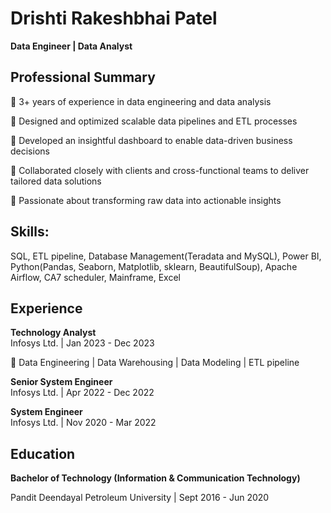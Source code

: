 # Drishti Rakeshbhai Patel

**Data Engineer | Data Analyst**

## Professional Summary

🔹 3+ years of experience in data engineering and data analysis

🔹 Designed and optimized scalable data pipelines and ETL processes

🔹 Developed an insightful dashboard to enable data-driven business decisions

🔹 Collaborated closely with clients and cross-functional teams to deliver tailored data solutions

🔹 Passionate about transforming raw data into actionable insights  


## Skills:

SQL, ETL pipeline, Database Management(Teradata and MySQL), Power BI, Python(Pandas, Seaborn, Matplotlib, sklearn, BeautifulSoup), Apache Airflow, CA7 scheduler, Mainframe, Excel


## Experience

**Technology Analyst**  
Infosys Ltd. | Jan 2023 - Dec 2023  

🔹 Data Engineering | Data Warehousing | Data Modeling | ETL pipeline

 
**Senior System Engineer**  
Infosys Ltd. | Apr 2022 - Dec 2022  


 **System Engineer**  
Infosys Ltd. | Nov 2020 - Mar 2022  



## Education

**Bachelor of Technology (Information & Communication Technology)**

Pandit Deendayal Petroleum University | Sept 2016 - Jun 2020

<!--
**Drishti-Patel-98/Drishti-Patel-98** is a ✨ _special_ ✨ repository because its `README.md` (this file) appears on your GitHub profile.

Here are some ideas to get you started:

- 🔭 I’m currently working on ...
- 🌱 I’m currently learning ...
- 👯 I’m looking to collaborate on ...
- 🤔 I’m looking for help with ...
- 💬 Ask me about ...
- 📫 How to reach me: ...
- 😄 Pronouns: ...
- ⚡ Fun fact: ...
-->
